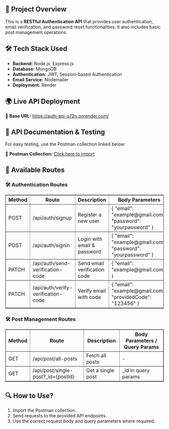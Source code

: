 <h2>📌 Project Overview</h2>
<p>This is a <strong>RESTful Authentication API</strong> that provides user authentication, email verification, and password reset functionalities. It also includes basic post management operations.</p>

<h2>🛠 Tech Stack Used</h2>
<ul>
    <li><strong>Backend:</strong> Node.js, Express.js</li>
    <li><strong>Database:</strong> MongoDB</li>
    <li><strong>Authentication:</strong> JWT, Session-based Authentication</li>
    <li><strong>Email Service:</strong> Nodemailer</li>
    <li><strong>Deployment:</strong> Render</li>
</ul>

<h2>🌍 Live API Deployment</h2>
<p>🔗 <strong>Base URL:</strong> <a href="https://auth-api-u72n.onrender.com/">https://auth-api-u72n.onrender.com/</a></p>

<h2>📌 API Documentation & Testing</h2>
<p>For easy testing, use the Postman collection linked below:</p>
<p>📌 <strong>Postman Collection:</strong> <a href="https://raw.githubusercontent.com/Saiee-phadatare/auth-api/refs/heads/main/Render.postman_collection.json">Click here to import</a></p>

<h2>📌 Available Routes</h2>

<h3>🛠 Authentication Routes</h3>
<table border="1" cellpadding="5">
    <tr>
        <th>Method</th>
        <th>Route</th>
        <th>Description</th>
        <th>Body Parameters</th>
    </tr>
    <tr>
        <td>POST</td>
        <td>/api/auth/signup</td>
        <td>Register a new user</td>
        <td>{ "email": "example@gmail.com", "password": "yourpassword" }</td>
    </tr>
    <tr>
        <td>POST</td>
        <td>/api/auth/signin</td>
        <td>Login with email & password</td>
        <td>{ "email": "example@gmail.com", "password": "yourpassword" }</td>
    </tr>
    <tr>
        <td>PATCH</td>
        <td>/api/auth/send-verification-code</td>
        <td>Send email verification code</td>
        <td>{ "email": "example@gmail.com" }</td>
    </tr>
    <tr>
        <td>PATCH</td>
        <td>/api/auth/verify-verification-code</td>
        <td>Verify email with code</td>
        <td>{ "email": "example@gmail.com", "providedCode": "123456" }</td>
    </tr>
</table>

<h3>🛠 Post Management Routes</h3>
<table border="1" cellpadding="5">
    <tr>
        <th>Method</th>
        <th>Route</th>
        <th>Description</th>
        <th>Body Parameters / Query Params</th>
    </tr>
    <tr>
        <td>GET</td>
        <td>/api/post/all-posts</td>
        <td>Fetch all posts</td>
        <td>-</td>
    </tr>
    <tr>
        <td>GET</td>
        <td>/api/post/single-post?_id={postId}</td>
        <td>Get a single post</td>
        <td>_id in query params</td>
    </tr>
</table>

<h2>🔍 How to Use?</h2>
<ol>
    <li>Import the Postman collection.</li>
    <li>Send requests to the provided API endpoints.</li>
    <li>Use the correct request body and query parameters where required.</li>
</ol>
